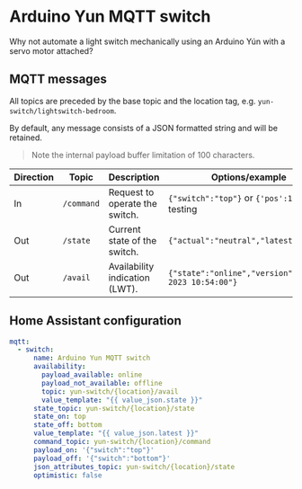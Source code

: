 # Arduino Yun MQTT switch

Why not automate a light switch mechanically using an Arduino Yún with a servo
motor attached?

## MQTT messages

All topics are preceded by the base topic and the location tag, e.g.
`yun-switch/lightswitch-bedroom`.

By default, any message consists of a JSON formatted string and will be
retained.

> Note the internal payload buffer limitation of 100 characters.

| Direction | Topic       | Description                     | Options/example                                       |
|-----------|-------------|---------------------------------|-------------------------------------------------------|
| In        | `/command`  | Request to operate the switch.  | `{"switch":"top"}` or `{'pos':142}` for testing       |
| Out       | `/state`    | Current state of the switch.    | `{"actual":"neutral","latest":"top"}`                 |
| Out       | `/avail`    | Availability indication (LWT).  | `{"state":"online","version":"Oct 30 2023 10:54:00"}` |

## Home Assistant configuration

```yml
mqtt:
  - switch:
      name: Arduino Yun MQTT switch
      availability:
        payload_available: online
        payload_not_available: offline
        topic: yun-switch/{location}/avail
        value_template: "{{ value_json.state }}"
      state_topic: yun-switch/{location}/state
      state_on: top
      state_off: bottom
      value_template: "{{ value_json.latest }}"
      command_topic: yun-switch/{location}/command
      payload_on: '{"switch":"top"}'
      payload_off: '{"switch":"bottom"}'
      json_attributes_topic: yun-switch/{location}/state
      optimistic: false
```
